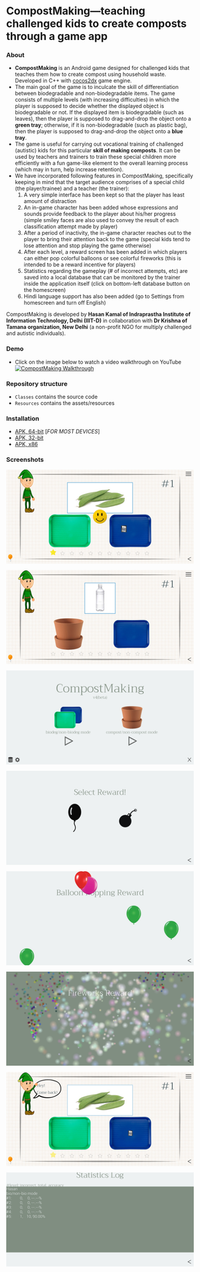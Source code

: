 # CompostMaking—teaching challenged kids to create composts through a game app

### About
- **CompostMaking** is an Android game designed for challenged kids that teaches them how to create compost using household waste. Developed in C++ with [cocos2dx](https://cocos2d-x.org/) game engine.
- The main goal of the game is to inculcate the skill of differentiation between biodegradable and non-biodegradable items. The game consists of multiple levels (with increasing difficulties) in which the player is supposed to decide whether the displayed object is biodegradable or not. If the displayed item is biodegradable (such as leaves), then the player is supposed to drag-and-drop the object onto a **green tray**; otherwise, if it is non-biodegradable (such as plastic bag), then the player is supposed to drag-and-drop the object onto a **blue tray**. 
- The game is useful for carrying out vocational training of challenged (autistic) kids for this particular **skill of making composts**. It can be used by teachers and trainers to train these special children more efficiently with a fun game-like element to the overall learning process (which may in turn, help increase retention).
- We have incorporated following features in CompostMaking, specifically keeping in mind that the target audience comprises of a special child (the player/trainee) and a teacher (the trainer):
    1. A very simple interface has been kept so that the player has least amount of distraction
    2. An in-game character has been added whose expressions and sounds provide feedback to the player about his/her progress (simple smiley faces are also used to convey the result of each classification attempt made by player)
    3. After a period of inactivity, the in-game character reaches out to the player to bring their attention back to the game (special kids tend to lose attention and stop playing the game otherwise)
    4. After each level, a reward screen has been added in which players can either pop colorful balloons or see colorful fireworks (this is intended to be a reward incentive for players)
    5. Statistics regarding the gameplay (# of incorrect attempts, etc) are saved into a local database that can be monitored by the trainer inside the application itself (click on bottom-left database button on the homescreen)
    6. Hindi language support has also been added (go to Settings from homescreen and turn off English)

CompostMaking is developed by **Hasan Kamal of Indraprastha Institute of Information Technology, Delhi (IIIT-D)** in collaboration with **Dr Krishna of Tamana organization, New Delhi** (a non-profit NGO for multiply challenged and autistic individuals).

### Demo
- Click on the image below to watch a video walkthrough on YouTube
[![CompostMaking Walkthrough](https://img.youtube.com/vi/zhfvoEj43Pw/0.jpg)](https://www.youtube.com/watch?v=zhfvoEj43Pw)

### Repository structure
-  `Classes` contains the source code
-  `Resources` contains the assets/resources
    
### Installation
- [APK, 64-bit](https://drive.google.com/open?id=1ycnEQGD6Kvt3XeDcsegQjqftjq9NKdtl) [*FOR MOST DEVICES*]
- [APK, 32-bit](https://drive.google.com/file/d/1mYZSAqpHKHKCfrXFIEFmLO_0cvQkqdp7/view?usp=sharing)
- [APK, x86](https://drive.google.com/file/d/1tBjU3KrGLYP_MbZLvR88zVmAAdhze_u-/view?usp=sharing)

### Screenshots
![1](Resources/screenshots/1.jpg "1")

![2](Resources/screenshots/2.jpg "2")

![3](Resources/screenshots/3.jpg "3")

![4](Resources/screenshots/4.jpg "4")

![5](Resources/screenshots/5.jpg "5")

![6](Resources/screenshots/6.jpg "6")

![7](Resources/screenshots/7.jpg "7")

![8](Resources/screenshots/8.jpg "8")
